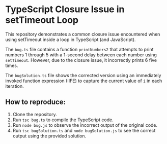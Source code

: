 # TypeScript Closure Issue in setTimeout Loop

This repository demonstrates a common closure issue encountered when using setTimeout inside a loop in TypeScript (and JavaScript).

The `bug.ts` file contains a function `printNumbers2` that attempts to print numbers 1 through 5 with a 1-second delay between each number using `setTimeout`. However, due to the closure issue, it incorrectly prints 6 five times.

The `bugSolution.ts` file shows the corrected version using an immediately invoked function expression (IIFE) to capture the current value of `i` in each iteration.

## How to reproduce:

1. Clone the repository.
2. Run `tsc bug.ts` to compile the TypeScript code.
3. Run `node bug.js` to observe the incorrect output of the original code.
4. Run `tsc bugSolution.ts` and `node bugSolution.js` to see the correct output using the provided solution.